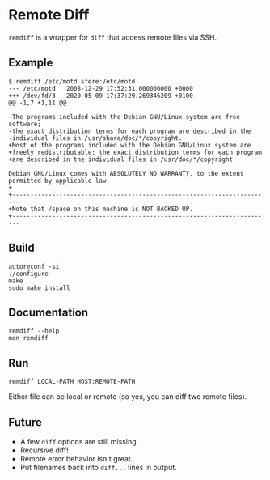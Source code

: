 # Remote Diff

`remdiff` is a wrapper for `diff` that access remote files via SSH.

## Example

    $ remdiff /etc/motd sfere:/etc/motd
    --- /etc/motd   2008-12-29 17:52:31.000000000 +0000
    +++ /dev/fd/3   2020-05-09 17:37:29.269346209 +0100
    @@ -1,7 +1,11 @@
    
    -The programs included with the Debian GNU/Linux system are free software;
    -the exact distribution terms for each program are described in the
    -individual files in /usr/share/doc/*/copyright.
    +Most of the programs included with the Debian GNU/Linux system are
    +freely redistributable; the exact distribution terms for each program
    +are described in the individual files in /usr/doc/*/copyright
    
    Debian GNU/Linux comes with ABSOLUTELY NO WARRANTY, to the extent
    permitted by applicable law.
    +
    +------------------------------------------------------------------------
    +Note that /space on this machine is NOT BACKED UP.
    +------------------------------------------------------------------------

## Build

    autoreconf -si
    ./configure
    make
    sudo make install

## Documentation

    remdiff --help
    man remdiff

## Run

    remdiff LOCAL-PATH HOST:REMOTE-PATH

Either file can be local or remote
(so yes, you can diff two remote files).

## Future

* A few `diff` options are still missing.
* Recursive diff!
* Remote error behavior isn't great.
* Put filenames back into `diff...` lines in output.
